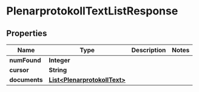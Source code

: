 

# PlenarprotokollTextListResponse


## Properties

| Name | Type | Description | Notes |
|------------ | ------------- | ------------- | -------------|
|**numFound** | **Integer** |  |  |
|**cursor** | **String** |  |  |
|**documents** | [**List&lt;PlenarprotokollText&gt;**](PlenarprotokollText.md) |  |  |



